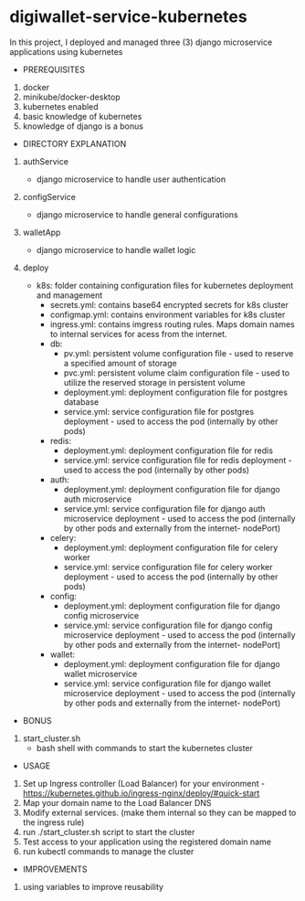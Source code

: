 # digiwallet-service-kubernetes

In this project, I deployed and managed three (3) django microservice applications using kubernetes

- PREREQUISITES
1. docker
2. minikube/docker-desktop
3. kubernetes enabled
4. basic knowledge of kubernetes
5. knowledge of django is a bonus

- DIRECTORY EXPLANATION
1. authService
    - django microservice to handle user authentication

2. configService
    - django microservice to handle general configurations

3. walletApp
    - django microservice to handle wallet logic

4. deploy
    - k8s: folder containing configuration files for kubernetes deployment and management
        - secrets.yml: contains base64 encrypted secrets for k8s cluster
        - configmap.yml: contains environment variables for k8s cluster
        - ingress.yml: contains imgress routing rules. Maps domain names to internal services for acess from the internet.
        - db:
            - pv.yml: persistent volume configuration file - used to reserve a specified amount of storage
            - pvc.yml: persistent volume claim configuration file - used to utilize the reserved storage in persistent volume
            - deployment.yml: deployment configuration file for postgres database
            - service.yml: service configuration file for postgres deployment - used to access the pod (internally by other pods)
        - redis:
            - deployment.yml: deployment configuration file for redis
            - service.yml: service configuration file for redis deployment - used to access the pod (internally by other pods)
        - auth:
            - deployment.yml: deployment configuration file for django auth microservice
            - service.yml: service configuration file for django auth microservice deployment - used to access the pod (internally by other pods and externally from the internet- nodePort)
        - celery:
            - deployment.yml: deployment configuration file for celery worker
            - service.yml: service configuration file for celery worker deployment - used to access the pod (internally by other pods)
        - config:
            - deployment.yml: deployment configuration file for django config microservice
            - service.yml: service configuration file for django config microservice deployment - used to access the pod (internally by other pods and externally from the internet- nodePort)
        - wallet:
            - deployment.yml: deployment configuration file for django wallet microservice
            - service.yml: service configuration file for django wallet microservice deployment - used to access the pod (internally by other pods and externally from the internet- nodePort)

- BONUS
1. start_cluster.sh
    - bash shell with commands to start the kubernetes cluster

- USAGE

1. Set up Ingress controller (Load Balancer) for your environment - https://kubernetes.github.io/ingress-nginx/deploy/#quick-start
2. Map your domain name to the Load Balancer DNS
3. Modify external services. (make them internal so they can be mapped to the ingress rule)
4. run ./start_cluster.sh script to start the cluster
5. Test access to your application using the registered domain name
6. run kubectl commands to manage the cluster

- IMPROVEMENTS
1. using variables to improve reusability